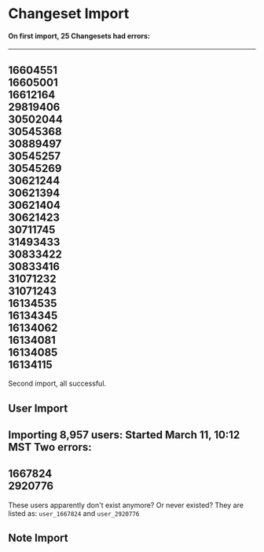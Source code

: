 # Changeset Import
#### On first import, 25 Changesets had errors:
---
16604551                                                                                           
16605001                                                                                                                           
16612164                                                                                                                           
29819406                                                                                                                           
30502044                                                                                                                           
30545368                                                                                                                           
30889497                                                                                                                           
30545257                                                                                                                           
30545269                                                                                                                           
30621244                                                                                                                           
30621394                                                                                                                           
30621404                                                                                                                           
30621423                                                                                                                           
30711745                                                                                                                           
31493433                                                                                                                           
30833422                                                                                                                           
30833416                                                                                                                           
31071232                                                                                                                           
31071243                                                                                                                           
16134535                                                                                                                           
16134345                                                                                                                           
16134062                                                                                                                           
16134081                                                                                                                           
16134085                                                                                                                           
16134115
---
Second import, all successful.

## User Import
Importing 8,957 users: Started March 11, 10:12 MST
Two errors:
---
1667824                                                                                                  
2920776 
---
These users apparently don't exist anymore? Or never existed? They are listed as: ```user_1667824``` and ```user_2920776```


## Note Import
